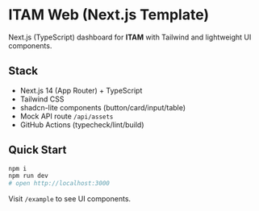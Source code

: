 # ITAM Web (Next.js Template)

Next.js (TypeScript) dashboard for **ITAM** with Tailwind and lightweight UI components.

## Stack
- Next.js 14 (App Router) + TypeScript
- Tailwind CSS
- shadcn-lite components (button/card/input/table)
- Mock API route `/api/assets`
- GitHub Actions (typecheck/lint/build)

## Quick Start
```bash
npm i
npm run dev
# open http://localhost:3000
```

Visit `/example` to see UI components.
